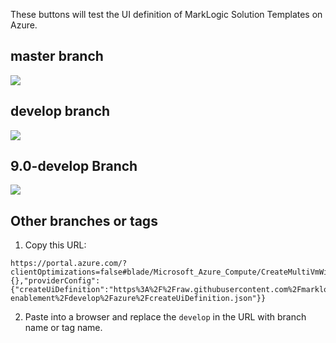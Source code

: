 These buttons will test the UI definition of MarkLogic Solution Templates on Azure.

## master branch

<a href='https://portal.azure.com/?clientOptimizations=false#blade/Microsoft_Azure_Compute/CreateMultiVmWizardBlade/internal_bladeCallId/anything/internal_bladeCallerParams/{"initialData":{},"providerConfig":{"createUiDefinition":"https%3A%2F%2Fraw.githubusercontent.com%2Fmarklogic%2Fcloud-enablement%2Fmaster%2Fazure%2FcreateUiDefinition.json"}}' target="_blank">
    <img src="http://azuredeploy.net/deploybutton.png"/>
</a>


## develop branch

<a href='https://portal.azure.com/?clientOptimizations=false#blade/Microsoft_Azure_Compute/CreateMultiVmWizardBlade/internal_bladeCallId/anything/internal_bladeCallerParams/{"initialData":{},"providerConfig":{"createUiDefinition":"https%3A%2F%2Fraw.githubusercontent.com%2Fmarklogic%2Fcloud-enablement%2Fdevelop%2Fazure%2FcreateUiDefinition.json"}}' target="_blank">
    <img src="http://azuredeploy.net/deploybutton.png"/>
</a>

## 9.0-develop Branch

<a href='https://portal.azure.com/?clientOptimizations=false#blade/Microsoft_Azure_Compute/CreateMultiVmWizardBlade/internal_bladeCallId/anything/internal_bladeCallerParams/{"initialData":{},"providerConfig":{"createUiDefinition":"https%3A%2F%2Fraw.githubusercontent.com%2Fmarklogic%2Fcloud-enablement%2F9.0-develop%2Fazure%2FcreateUiDefinition.json"}}' target="_blank">
    <img src="http://azuredeploy.net/deploybutton.png"/>
</a>

## Other branches or tags

1. Copy this URL:

```
https://portal.azure.com/?clientOptimizations=false#blade/Microsoft_Azure_Compute/CreateMultiVmWizardBlade/internal_bladeCallId/anything/internal_bladeCallerParams/{"initialData":{},"providerConfig":{"createUiDefinition":"https%3A%2F%2Fraw.githubusercontent.com%2Fmarklogic%2Fcloud-enablement%2Fdevelop%2Fazure%2FcreateUiDefinition.json"}}
```

2. Paste into a browser and replace the `develop` in the URL with branch name or tag name.
